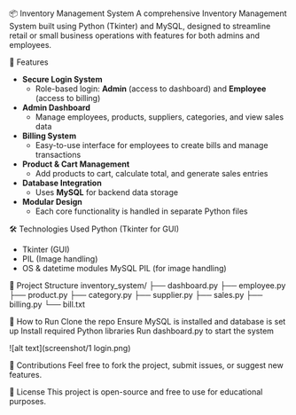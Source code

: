 📦 Inventory Management System
A comprehensive Inventory Management System built using Python (Tkinter) and MySQL, designed to streamline retail or small business operations with features for both admins and employees.

🔑 Features

- **Secure Login System**
  - Role-based login: **Admin** (access to dashboard) and **Employee** (access to billing)
- **Admin Dashboard**
  - Manage employees, products, suppliers, categories, and view sales data
- **Billing System**
  - Easy-to-use interface for employees to create bills and manage transactions
- **Product & Cart Management**
  - Add products to cart, calculate total, and generate sales entries
- **Database Integration**
  - Uses **MySQL** for backend data storage
- **Modular Design**
  - Each core functionality is handled in separate Python files

🛠️ Technologies Used
Python (Tkinter for GUI)
  - Tkinter (GUI)
  - PIL (Image handling)
  - OS & datetime modules
MySQL
PIL (for image handling)



📁 Project Structure
inventory_system/
├── dashboard.py
├── employee.py
├── product.py
├── category.py
├── supplier.py
├── sales.py
├── billing.py
└── bill.txt


🚀 How to Run
Clone the repo
Ensure MySQL is installed and database is set up
Install required Python libraries
Run dashboard.py to start the system


![alt text](screenshot/1 login.png)



🙌 Contributions
Feel free to fork the project, submit issues, or suggest new features.

📄 License
This project is open-source and free to use for educational purposes.

